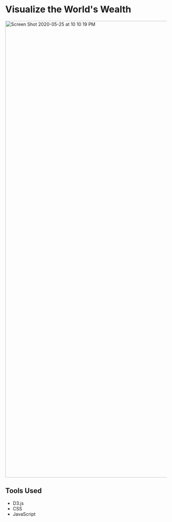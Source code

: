 # Visualize the World's Wealth
<img width="1429" alt="Screen Shot 2020-05-25 at 10 10 19 PM" src="![bubblz](https://user-images.githubusercontent.com/46908343/88728911-ac59e880-d100-11ea-8966-9441b950c650.png)">

## Tools Used
* D3.js
* CSS
* JavaScript
